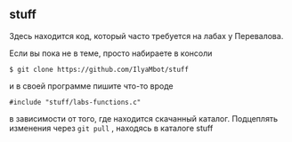 ## stuff

Здесь находится код, который часто требуется на лабах у Перевалова.

Если вы пока не в теме, просто набираете в консоли

```
$ git clone https://github.com/IlyaMbot/stuff
```

и в своей программе пишите что-то вроде

```
#include "stuff/labs-functions.c"
```

в зависимости от того, где находится скачанный каталог. Подцеплять изменения через `git pull` , находясь в каталоге stuff
